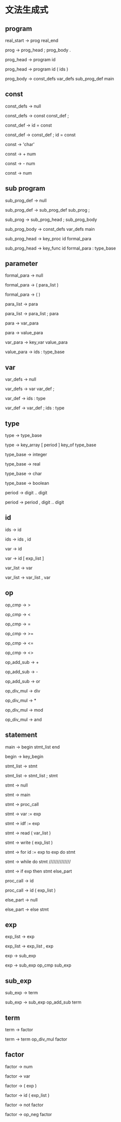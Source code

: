 # 文法生成式

## program

real_start -> prog real_end

prog -> prog_head ; prog_body .

prog_head -> program id 

prog_head -> program id ( ids )

prog_body -> const_defs var_defs sub_prog_def main

## const

const_defs -> null

const_defs -> const const_def ;

const_def -> id = const

const_def -> const_def ; id = const

const -> 'char'

const -> + num

const -> - num

const -> num


## sub program

sub_prog_def -> null

sub_prog_def -> sub_prog_def sub_prog ;

sub_prog -> sub_prog_head ; sub_prog_body

sub_prog_body -> const_defs var_defs main

sub_prog_head -> key_proc id formal_para

sub_prog_head -> key_func id formal_para : type_base

## parameter

formal_para -> null

formal_para -> ( para_list )

formal_para -> ( )

para_list -> para

para_list -> para_list ; para

para -> var_para

para -> value_para

var_para -> key_var value_para

value_para -> ids : type_base



## var

var_defs -> null

var_defs -> var var_def ;

var_def -> ids : type 

var_def -> var_def ; ids : type 

## type

type -> type_base

type -> key_array [ period ] key_of type_base

type_base -> integer

type_base -> real

type_base -> char

type_base -> boolean

period -> digit .. digit

period -> period , digit .. digit


## id

ids -> id

ids -> ids , id

var -> id

var -> id [ exp_list ]

var_list -> var

var_list -> var_list , var

## op

op_cmp -> >

op_cmp -> < 

op_cmp -> =

op_cmp -> >=

op_cmp -> <=

op_cmp -> <>

op_add_sub -> +

op_add_sub -> -

op_add_sub -> or

op_div_mul -> div

op_div_mul -> *

op_div_mul -> mod

op_div_mul -> and


## statement

main -> begin stmt_list end

begin -> key_begin

stmt_list -> stmt 

stmt_list -> stmt_list ; stmt 

stmt -> null

stmt -> main

stmt -> proc_call

stmt -> var := exp 

stmt -> idf := exp 

stmt -> read ( var_list )

stmt -> write ( exp_list )

stmt -> for id := exp to exp do stmt

stmt -> while do stmt //////////////

stmt -> if exp then stmt else_part

proc_call -> id

proc_call -> id ( exp_list )

else_part -> null

else_part -> else stmt

## exp

exp_list -> exp

exp_list -> exp_list , exp

exp -> sub_exp

exp -> sub_exp op_cmp sub_exp


## sub_exp

sub_exp -> term

sub_exp -> sub_exp op_add_sub term 

## term

term -> factor

term -> term op_div_mul factor

## factor

factor -> num

factor -> var

factor -> ( exp )

factor -> id ( exp_list )

factor -> not factor

factor -> op_neg factor

